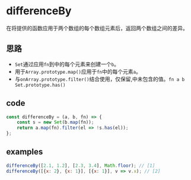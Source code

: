 # differenceBy

在将提供的函数应用于两个数组的每个数组元素后，返回两个数组之间的差异。

## 思路

- `Set`通过应用`fn`到中的每个元素来创建一个`b`。
- 用于`Array.prototype.map()`应用于`fn`中的每个元素`a`。
- 与`onArray.prototype.filter()`结合使用，仅保留,中未包含的值。`fn a b Set.prototype.has()`

## code

```js
const differenceBy = (a, b, fn) => {
    const s = new Set(b.map(fn));
    return a.map(fn).filter(el => !s.has(el));
};
```

## examples

```js
differenceBy([2.1, 1.2], [2.3, 3.4], Math.floor); // [1]
differenceBy([{x: 2}, {x: 1}], [{x: 1}], v => v.x); // [2]
```